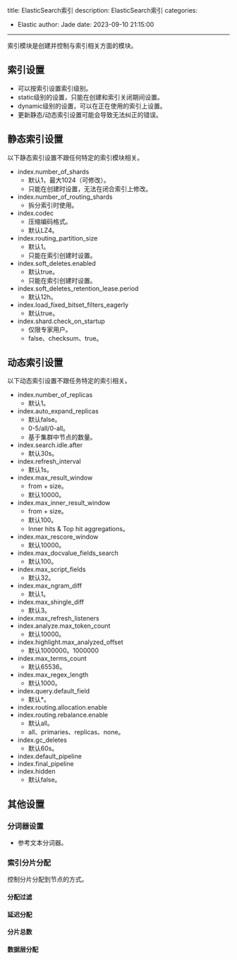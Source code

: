title: ElasticSearch索引
description: ElasticSearch索引
categories:
  - Elastic
author: Jade
date: 2023-09-10 21:15:00
---

索引模块是创建并控制与索引相关方面的模块。
## 索引设置
- 可以按索引设置索引级别。
- static级别的设置，只能在创建和索引关闭期间设置。
- dynamic级别的设置，可以在正在使用的索引上设置。
- 更新静态/动态索引设置可能会导致无法纠正的错误。

## 静态索引设置
以下静态索引设置不跟任何特定的索引模块相关。
- index.number_of_shards
  - 默认1，最大1024（可修改）。
  - 只能在创建时设置，无法在闭合索引上修改。
- index.number_of_routing_shards
  - 拆分索引时使用。
- index.codec
  - 压缩编码格式。
  - 默认LZ4。
- index.routing_partition_size
  - 默认1。
  - 只能在索引创建时设置。
- index.soft_deletes.enabled
  - 默认true。
  - 只能在索引创建时设置。
- index.soft_deletes_retention_lease.period
  - 默认12h。
- index.load_fixed_bitset_filters_eagerly
  - 默认true。
- index.shard.check_on_startup
  - 仅限专家用户。
  - false、checksum、true。

## 动态索引设置
以下动态索引设置不跟任务特定的索引相关。
- index.number_of_replicas
  - 默认1。
- index.auto_expand_replicas
  - 默认false。
  - 0-5/all/0-all。
  - 基于集群中节点的数量。
- index.search.idle.after
  - 默认30s。
- index.refresh_interval
  - 默认1s。
- index.max_result_window
  - from + size。
  - 默认10000。
- index.max_inner_result_window
  - from + size。
  - 默认100。
  - Inner hits & Top hit aggregations。
- index.max_rescore_window
  - 默认10000。
- index.max_docvalue_fields_search
  - 默认100。
- index.max_script_fields
  - 默认32。
- index.max_ngram_diff
  - 默认1。
- index.max_shingle_diff
  - 默认3。
- index.max_refresh_listeners
- index.analyze.max_token_count
  - 默认10000。
- index.highlight.max_analyzed_offset
  - 默认1000000。1000000
- index.max_terms_count
  - 默认65536。
- index.max_regex_length
  - 默认1000。
- index.query.default_field
  - 默认*。
- index.routing.allocation.enable
- index.routing.rebalance.enable
  - 默认all。
  - all、primaries、replicas、none。
- index.gc_deletes
  - 默认60s。
- index.default_pipeline
- index.final_pipeline
- index.hidden
  - 默认false。

## 其他设置
### 分词器设置
- 参考文本分词器。

### 索引分片分配
控制分片分配到节点的方式。
#### 分配过滤

#### 延迟分配
#### 分片总数
#### 数据层分配

## 



